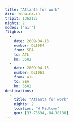 ```yaml
---
title: "Atlanta for work"
date: 2009-04-13
tripit: 1362125
nights: 2
modes: ["air"]
flights:
  -
    date: 2009-04-13
    number: DL1054
    from: SEA
    to: ATL
    km: 3502
  -
    date: 2009-04-15
    number: DL1061
    from: ATL
    to: SEA
    km: 3502
destinations:
  -
    title: "Atlanta for work"
    nights: 2
    location: "W Midtown"
    geo: [33.78694,-84.38138]
---
```



